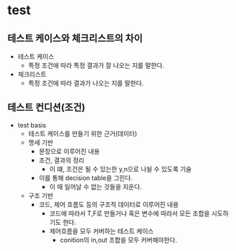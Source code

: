 # test

## 테스트 케이스와 체크리스트의 차이

- 테스트 케이스
  - 특정 조건에 따라 특정 결과가 잘 나오는 지를 말한다.
- 체크리스트
  - 특정 조건에 따라 결과가 나오는 지를 말한다.

## 테스트 컨디션(조건)

- test basis
  - 테스트 케이스를 만들기 위한 근거(데이터)
  - 명세 기반
    - 문장으로 이루어진 내용
    - 조건, 결과의 정리
      - 이 떄, 조건은 될 수 있는한 y,n으로 나뉠 수 있도록 기술
    - 이를 통해 decision table을 그린다.
      - 이 때 일어날 수 없는 것들을 지운다.
  - 구조 기반
    - 코드, 제어 흐름도 등의 구조적 데이터로 이루어진 내용
      - 코드에 따라서 T,F로 만들거나 혹은 변수에 따라서 모든 조합을 시도하기도 한다.
      - 제어흐름을 모두 커버하는 테스트 케이스
        - conition의 in,out 조합을 모두 커버해야한다.